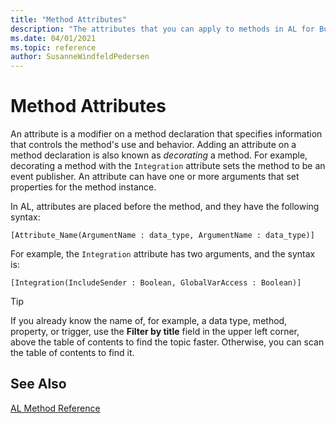 ```yaml
---
title: "Method Attributes"
description: "The attributes that you can apply to methods in AL for Business Central"
ms.date: 04/01/2021
ms.topic: reference
author: SusanneWindfeldPedersen
---
```


# Method Attributes

An attribute is a modifier on a method declaration that specifies information that controls the method's use and behavior. Adding an attribute on a method declaration is also known as *decorating* a method. For example, decorating a method with the `Integration` attribute sets the method to be an event publisher. An attribute can have one or more arguments that set properties for the method instance.

In AL, attributes are placed before the method, and they have the following syntax:

```AL
[Attribute_Name(ArgumentName : data_type, ArgumentName : data_type)]
```

For example, the `Integration` attribute has two arguments, and the syntax is:

```AL
[Integration(IncludeSender : Boolean, GlobalVarAccess : Boolean)]
```

> [!TIP]  
> If you already know the name of, for example, a data type, method, property, or trigger, use the **Filter by title** field in the upper left corner, above the table of contents to find the topic faster. Otherwise, you can scan the table of contents to find it.

## See Also

[AL Method Reference](../methods-auto/library.md)  
